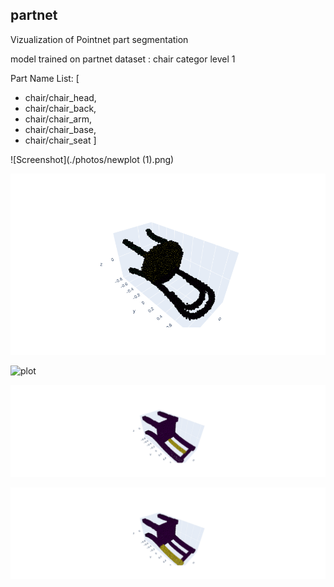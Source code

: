 ##  partnet
Vizualization of Pointnet part segmentation 

model trained on partnet dataset : chair categor level 1 

Part Name List:  [
- chair/chair_head,
- chair/chair_back, 
- chair/chair_arm, 
- chair/chair_base,
- chair/chair_seat ]


![Screenshot](./photos/newplot (1).png)

![Screenshot](./photos/newplot.png) 

![plot](./photos/newplot(2).png)

![plot](./photos/newplot(3).png)

![plot](./photos/newplot(4).png)


